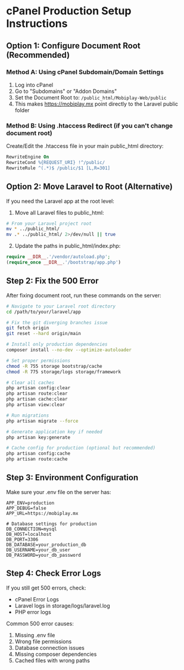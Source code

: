 # cPanel Production Setup Instructions

## Option 1: Configure Document Root (Recommended)

### Method A: Using cPanel Subdomain/Domain Settings
1. Log into cPanel
2. Go to "Subdomains" or "Addon Domains"
3. Set the Document Root to: `/public_html/Mobiplay-Web/public`
4. This makes https://mobiplay.mx point directly to the Laravel public folder

### Method B: Using .htaccess Redirect (if you can't change document root)
Create/Edit the .htaccess file in your main public_html directory:

```apache
RewriteEngine On
RewriteCond %{REQUEST_URI} !^/public/
RewriteRule ^(.*)$ /public/$1 [L,R=301]
```

## Option 2: Move Laravel to Root (Alternative)

If you need the Laravel app at the root level:

1. Move all Laravel files to public_html:
```bash
# From your Laravel project root
mv * ../public_html/
mv .* ../public_html/ 2>/dev/null || true
```

2. Update the paths in public_html/index.php:
```php
require __DIR__.'/vendor/autoload.php';
(require_once __DIR__.'/bootstrap/app.php')
```

## Step 2: Fix the 500 Error

After fixing document root, run these commands on the server:

```bash
# Navigate to your Laravel root directory
cd /path/to/your/laravel/app

# Fix the git diverging branches issue
git fetch origin
git reset --hard origin/main

# Install only production dependencies
composer install --no-dev --optimize-autoloader

# Set proper permissions
chmod -R 755 storage bootstrap/cache
chmod -R 775 storage/logs storage/framework

# Clear all caches
php artisan config:clear
php artisan route:clear  
php artisan cache:clear
php artisan view:clear

# Run migrations
php artisan migrate --force

# Generate application key if needed
php artisan key:generate

# Cache config for production (optional but recommended)
php artisan config:cache
php artisan route:cache
```

## Step 3: Environment Configuration

Make sure your .env file on the server has:

```env
APP_ENV=production
APP_DEBUG=false
APP_URL=https://mobiplay.mx

# Database settings for production
DB_CONNECTION=mysql
DB_HOST=localhost
DB_PORT=3306
DB_DATABASE=your_production_db
DB_USERNAME=your_db_user
DB_PASSWORD=your_db_password
```

## Step 4: Check Error Logs

If you still get 500 errors, check:
- cPanel Error Logs
- Laravel logs in storage/logs/laravel.log
- PHP error logs

Common 500 error causes:
1. Missing .env file
2. Wrong file permissions
3. Database connection issues
4. Missing composer dependencies
5. Cached files with wrong paths